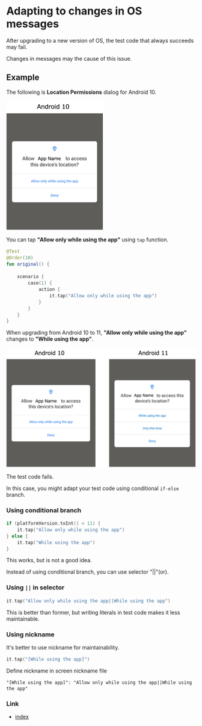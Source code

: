 # Adapting to changes in OS messages

After upgrading to a new version of OS, the test code that always succeeds may fail.

Changes in messages may the cause of this issue.

## Example

The following is **Location Permissions** dialog for Android 10.

![](../_images/location_permissions_android_10.png)

You can tap **"Allow only while using the app"** using `tap` function.

```kotlin
@Test
@Order(10)
fun original() {

    scenario {
        case(1) {
            action {
                it.tap("Allow only while using the app")
            }
        }
    }
}
```

When upgrading from Android 10 to 11, **"Allow only while using the app"** changes to **"While using the app"**.

![](../_images/location_permissions_comparison.png)

The test code fails.

In this case, you might adapt your test code using conditional `if-else` branch.

### Using conditional branch

```kotlin
if (platformVersion.toInt() < 11) {
    it.tap("Allow only while using the app")
} else {
    it.tap("While using the app")
}
```

This works, but is not a good idea.

Instead of using conditional branch, you can use selector "||"(or).

### Using `||` in selector

```kotlin
it.tap("Allow only while using the app||While using the app")
```

This is better than former, but writing literals in test code makes it less maintainable.

### Using nickname

It's better to use nickname for maintainability.

```kotlin
it.tap("[While using the app]")
```

Define nickname in screen nickname file

```
"[While using the app]": "Allow only while using the app||While using the app"
```

### Link

- [index](../../index.md)

